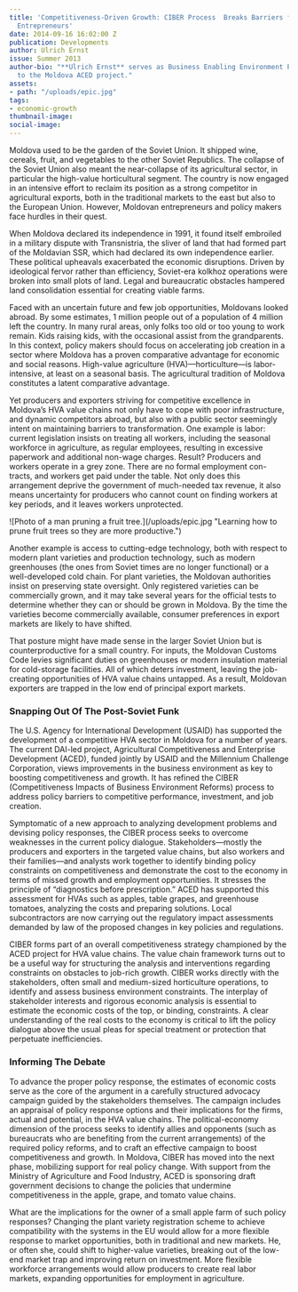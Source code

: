 ```yaml
---
title: 'Competitiveness-Driven Growth: CIBER Process  Breaks Barriers for Moldovan
  Entrepreneurs'
date: 2014-09-16 16:02:00 Z
publication: Developments
author: Ulrich Ernst
issue: Summer 2013
author-bio: "**Ulrich Ernst** serves as Business Enabling Environment Policy Specialist
  to the Moldova ACED project."
assets:
- path: "/uploads/epic.jpg"
tags:
- economic-growth
thumbnail-image:
social-image:
---
```


<p>Moldova used to be the garden of the Soviet Union. It shipped wine, cereals, fruit, and vegetables to the other Soviet Republics. The collapse of the Soviet Union also meant the near-collapse of its agricultural sector, in particular the high-value horticultural segment. The country is now engaged in an intensive effort to reclaim its position as a strong competitor in agricultural exports, both in the traditional markets to the east but also to the European Union. However, Moldovan entrepreneurs and policy makers face hurdles in their quest.</p>



<p>When Moldova declared its independence in 1991, it found itself embroiled in a military dispute with Transnistria, the sliver of land that had formed part of the Moldavian SSR, which had declared its own independence earlier. These political upheavals exacerbated the economic disruptions. Driven by ideological fervor rather than efficiency, Soviet-era kolkhoz operations were broken into small plots of land. Legal and bureaucratic obstacles hampered land consolidation essential for creating viable farms. </p>
<p>Faced with an uncertain future and few job opportunities, Moldovans looked abroad. By some estimates, 1 million people out of a population of 4 million left the country. In many rural areas, only folks too old or too young to work remain. Kids raising kids, with the occasional assist from the grandparents. In this context, policy makers should focus on accelerating job creation in a sector where Moldova has a proven comparative advantage for economic and social reasons. High-value agriculture (HVA)—horticulture—is labor-intensive, at least on a seasonal basis. The agricultural tradition of Moldova constitutes a latent comparative advantage.</p>
<p>Yet producers and exporters striving for competitive excellence in Moldova’s HVA value chains not only have to cope with poor infrastructure, and dynamic competitors abroad, but also with a public sector seemingly intent on maintaining barriers to transformation. One example is labor: current legislation insists on treating all workers, including the seasonal workforce in agriculture, as regular employees, resulting in excessive paperwork and additional non-wage charges. Result? Producers and workers operate in a grey zone. There are no formal employment con-tracts, and workers get paid under the table. Not only does this arrangement deprive the government of much-needed tax revenue, it also means uncertainty for producers who cannot count on finding workers at key periods, and it leaves workers unprotected.</p>
![Photo of a man pruning a fruit tree.](/uploads/epic.jpg "Learning how to prune fruit trees so they are more productive.") 
<p>Another example is access to cutting-edge technology, both with respect to modern plant varieties and production technology, such as modern greenhouses (the ones from Soviet times are no longer functional) or a well-developed cold chain. For plant varieties, the Moldovan authorities insist on preserving state oversight. Only registered varieties can be commercially grown, and it may take several years for the official tests to determine whether they can or should be grown in Moldova. By the time the varieties become commercially available, consumer preferences in export markets are likely to have shifted.</p>
<p>That posture might have made sense in the larger Soviet Union but is counterproductive for a small country. For inputs, the Moldovan Customs Code levies significant duties on greenhouses or modern insulation material for cold-storage facilities. All of which deters investment, leaving the job-creating opportunities of HVA value chains untapped. As a result, Moldovan exporters are trapped in the low end of principal export markets.</p>
<h3>Snapping Out Of The Post-Soviet Funk</h3>
<p>The U.S. Agency for International Development (USAID) has supported the development of a competitive HVA sector in Moldova for a number of years. The current DAI-led project, Agricultural Competitiveness and Enterprise Development (ACED), funded jointly by USAID and the Millennium Challenge Corporation, views improvements in the business environment as key to boosting competitiveness and growth. It has refined the CIBER (Competitiveness Impacts of Business Environment Reforms) process to address policy barriers to competitive performance, investment, and job creation.</p>
<p>Symptomatic of a new approach to analyzing development problems and devising policy responses, the CIBER process seeks to overcome weaknesses in the current policy dialogue. Stakeholders—mostly the producers and exporters in the targeted value chains, but also workers and their families—and analysts work together to identify binding policy constraints on competitiveness and demonstrate the cost to the economy in terms of missed growth and employment opportunities. It stresses the principle of “diagnostics before prescription.” ACED has supported this assessment for HVAs such as apples, table grapes, and greenhouse tomatoes, analyzing the costs and preparing solutions. Local subcontractors are now carrying out the regulatory impact assessments demanded by law of the proposed changes in key policies and regulations.</p>
<p>CIBER forms part of an overall competitiveness strategy championed by the ACED project for HVA value chains. The value chain framework turns out to be a useful way for structuring the analysis and interventions regarding constraints on obstacles to job-rich growth. CIBER works directly with the stakeholders, often small and medium-sized horticulture operations, to identify and assess business environment constraints. The interplay of stakeholder interests and rigorous economic analysis is essential to estimate the economic costs of the top, or binding, constraints. A clear understanding of the real costs to the economy is critical to lift the policy dialogue above the usual pleas for special treatment or protection that perpetuate inefficiencies.</p>
<h3>Informing The Debate</h3>
<p>To advance the proper policy response, the estimates of economic costs serve as the core of the argument in a carefully structured advocacy campaign guided by the stakeholders themselves. The campaign includes an appraisal of policy response options and their implications for the firms, actual and potential, in the HVA value chains. The political-economy dimension of the process seeks to identify allies and opponents (such as bureaucrats who are benefiting from the current arrangements) of the required policy reforms, and to craft an effective campaign to boost competitiveness and growth. In Moldova, CIBER has moved into the next phase, mobilizing support for real policy change. With support from the Ministry of Agriculture and Food Industry, ACED is sponsoring draft government decisions to change the policies that undermine competitiveness in the apple, grape, and tomato value chains.</p>
<p>What are the implications for the owner of a small apple farm of such policy responses? Changing the plant variety registration scheme to achieve compatibility with the systems in the EU would allow for a more flexible response to market opportunities, both in traditional and new markets. He, or often she, could shift to higher-value varieties, breaking out of the low-end market trap and improving return on investment. More flexible workforce arrangements would allow producers to create real labor markets, expanding opportunities for employment in agriculture.</p>

